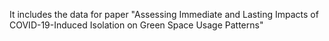 It includes the data for paper "Assessing Immediate and Lasting Impacts of COVID-19-Induced Isolation on Green Space Usage Patterns"
